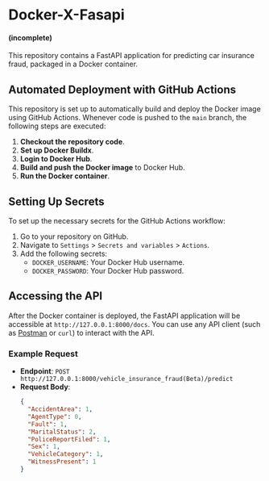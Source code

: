 # Docker-X-Fasapi 
#### (incomplete)

This repository contains a FastAPI application for predicting car insurance fraud, packaged in a Docker container.

## Automated Deployment with GitHub Actions

This repository is set up to automatically build and deploy the Docker image using GitHub Actions. Whenever code is pushed to the `main` branch, the following steps are executed:

1. **Checkout the repository code**.
2. **Set up Docker Buildx**.
3. **Login to Docker Hub**.
4. **Build and push the Docker image** to Docker Hub.
5. **Run the Docker container**.

## Setting Up Secrets

To set up the necessary secrets for the GitHub Actions workflow:

1. Go to your repository on GitHub.
2. Navigate to `Settings` > `Secrets and variables` > `Actions`.
3. Add the following secrets:
   - `DOCKER_USERNAME`: Your Docker Hub username.
   - `DOCKER_PASSWORD`: Your Docker Hub password.

## Accessing the API

After the Docker container is deployed, the FastAPI application will be accessible at `http://127.0.0.1:8000/docs`. You can use any API client (such as [Postman](https://www.postman.com/) or `curl`) to interact with the API.

### Example Request

- **Endpoint**: `POST http://127.0.0.1:8000/vehicle_insurance_fraud(Beta)/predict`
- **Request Body**:
  ```json
  {
    "AccidentArea": 1,
    "AgentType": 0,
    "Fault": 1,
    "MaritalStatus": 2,
    "PoliceReportFiled": 1,
    "Sex": 1,
    "VehicleCategory": 1,
    "WitnessPresent": 1
  }
